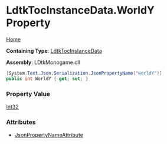 # LdtkTocInstanceData\.WorldY Property

[Home](../../../README.md)

**Containing Type**: [LdtkTocInstanceData](../README.md)

**Assembly**: LDtkMonogame\.dll

```csharp
[System.Text.Json.Serialization.JsonPropertyName("worldY")]
public int WorldY { get; set; }
```

### Property Value

[Int32](https://docs.microsoft.com/en-us/dotnet/api/system.int32)

### Attributes

* [JsonPropertyNameAttribute](https://docs.microsoft.com/en-us/dotnet/api/system.text.json.serialization.jsonpropertynameattribute)

